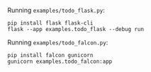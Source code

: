 Running `examples/todo_flask.py`:

    pip install flask flask-cli
    flask --app examples.todo_flask --debug run

Running `examples/todo_falcon.py`:

    pip install falcon gunicorn
    gunicorn examples.todo_falcon:app
